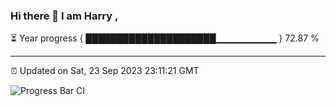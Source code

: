 ### Hi there 👋 I am Harry , 

⏳ Year progress { █████████████████████▁▁▁▁▁▁▁▁▁ } 72.87 %

---

⏰ Updated on Sat, 23 Sep 2023 23:11:21 GMT

![Progress Bar CI](https://github.com/duykhang68/duykhang68/workflows/Progress%20Bar%20CI/badge.svg)
